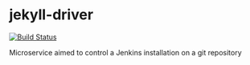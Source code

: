 # jekyll-driver

[![Build Status](https://travis-ci.com/LukeDS-it/jekyll-driver.svg?branch=master)](https://travis-ci.com/LukeDS-it/jekyll-driver)

Microservice aimed to control a Jenkins installation on a git repository
